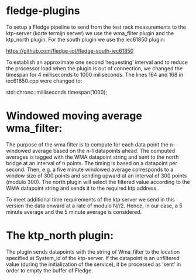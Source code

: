 # fledge-plugins
To setup a Fledge pipeline to send from the test rack measurements to the ktp-server (korte termijn server) we use the wma_filter plugin and the ktp_north plugin. For the south plugin we use the iec61850 plugin:

https://github.com/fledge-iot/fledge-south-iec61850

To establish an approximate one second ‘requesting’ interval and to reduce the processor load when the plugin is out of connection, we changed  the timespan for 4 milliseconds to 1000 miliseconds. The lines 164 and 168 in iec61850.cpp were changed to: 

std::chrono::milliseconds timespan(1000);

# Windowed moving average wma_filter:
The purpose of the wma filter is to compute for each data point the n-windowed average based on the n-1 datapoints ahead. The computed averages is tagged with the WMA datapoint string and sent to the north bridge at an interval of n points. The timing is based on a datapoint per second. Then, e.g. a five minute windowed average corresponds to a window size of 300 points and sending upward at an interval of 300 points (modulo 300). The north plugin will select the filtered value according to the WMA datapoint string and sends it to the required ktp address.

To meet additional time requirements of the ktp server we send in this version the data onward at a rate of modulo N//2. Hence, in our case, a 5 minute average and the 5 minute average is considered.

# The ktp_north plugin:
The plugin sends datapoints with the string of Wma_filter to the location specified at System_id of the ktp-server.
If the datapoint is an unfiltered value (during the initialization of the service), it be processed as ‘sent’ in order to empty the buffer of Fledge. 
